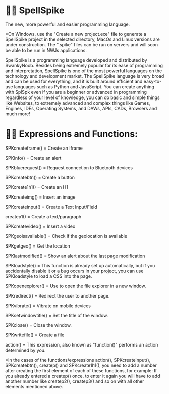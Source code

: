# 🐱‍👤 SpellSpike
The new, more powerful and easier programming language.

*On Windows, use the "Create a new project.exe" file to generate a SpellSpike project in the selected directory, MacOs and Linux versions are under construction. The ".spike" files can be run on servers and will soon be able to be run in NWJs applications.

SpellSpike is a programming language developed and distributed by SwankyNoob.
Besides being extremely popular for its ease of programming and interpretation, SpellSpike is one of the most powerful languages on the technology and development market. The SpellSpike language is very broad and can be used for everything, and it is built around efficient and easy-to-use languages such as Python and JavaScript. You can create anything with SplSpk even if you are a beginner or advanced in programming regardless of your level of knowledge, you can do basic and simple things like Websites, to extremely advanced and complex things like Games, Engines, IDEs, Operating Systems, and DAWs, APIs, CADs, Browsers and much more!

# 🐱‍🚀 Expressions and Functions:
SPKcreateframe() = Create an Iframe

SPKinfo() = Create an alert

SPKbluerequest() = Request connection to Bluetooth devices

SPKcreatebtn() = Create a button

SPKcreate1h1() = Create an H1

SPKcreateimg() = Insert an image

SPKcreateinput() = Create a Text Input/Field

createp1() = Create a text/paragraph

SPKcreatevideo() = Insert a video

SPKgeoisavailable() = Check if the geolocation is available

SPKgetgeo() = Get the location

SPKlastmodified() = Show an alert about the last page modification

SPKloadstyle() = This function is already set up automatically, but if you accidentally disable it or a bug occurs in your project, you can use SPKloadstyle to load a CSS into the page.

SPKopenexplorer() = Use to open the file explorer in a new window.

SPKredirect() = Redirect the user to another page.

SPKvibrate() = Vibrate on mobile devices

SPKsetwindowtitle() = Set the title of the window.

SPKclose() = Close the window.

SPKwritefile() = Create a file

action() = This expression, also known as "function()" performs an action determined by you.

*In the cases of the functions/expressions action(), SPKcreateinput(), SPKcreatebtn(), createp() and SPKcreate1h1(), you need to add a number after creating the first element of each of these functions, for example: If you already entered a createp() once, to enter it again you will have to add another number like createp2(), createp3() and so on with all other elements mentioned above.
